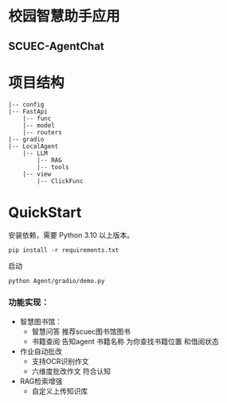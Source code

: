 # 校园智慧助手应用
## SCUEC-AgentChat

# 项目结构
```angular2html
|-- config
|-- FastApi
    |-- func
    |-- model
    |-- routers
|-- gradio
|-- LocalAgent
    |-- LLM
        |-- RAG
        |-- tools
    |-- view
        |-- ClickFunc
```
# QuickStart

安装依赖，需要 Python 3.10 以上版本。

```
pip install -r requirements.txt
```

启动

```
python Agent/gradio/demo.py
```

### 功能实现：

- 智慧图书馆：
  - 智慧问答 推荐scuec图书馆图书
  - 书籍查阅 告知agent 书籍名称 为你查找书籍位置 和借阅状态
- 作业自动批改
  - 支持OCR识别作文
  - 六维度批改作文 符合认知
- RAG检索增强
  - 自定义上传知识库
